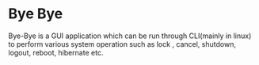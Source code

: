 # Bye Bye
Bye-Bye is a GUI application which can be run through CLI(mainly in linux) to perform various system operation such as lock , cancel, shutdown, logout, reboot, hibernate etc.